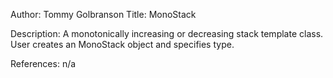 Author: Tommy Golbranson
Title: MonoStack

Description: A monotonically increasing or decreasing stack template class. User creates an MonoStack object and specifies type.

References:
n/a
